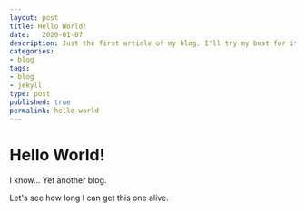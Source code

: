 ```yaml
---
layout: post
title: Hello World!
date:   2020-01-07
description: Just the first article of my blog. I'll try my best for it not to be the last as well.
categories:
- blog
tags:
- blog
- jekyll
type: post
published: true
permalink: hello-world
---
```


# Hello World!

I know... Yet another blog.

Let's see how long I can get this one alive.
